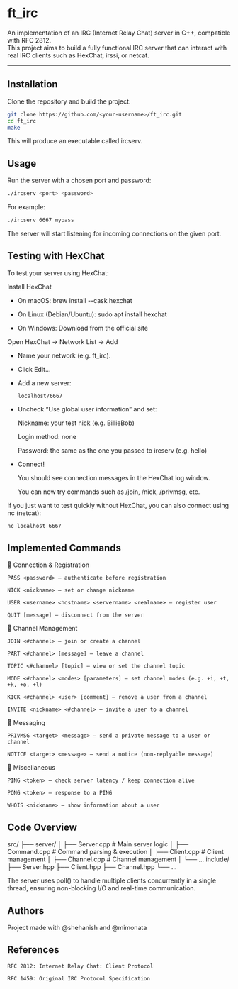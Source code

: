 # ft_irc

An implementation of an IRC (Internet Relay Chat) server in C++, compatible with RFC 2812.  
This project aims to build a fully functional IRC server that can interact with real IRC clients such as HexChat, irssi, or netcat.

---

## Installation

Clone the repository and build the project:

```bash
git clone https://github.com/<your-username>/ft_irc.git
cd ft_irc
make
```

This will produce an executable called ircserv.

## Usage

Run the server with a chosen port and password:

```bash
./ircserv <port> <password>
```

For example:

```bash
./ircserv 6667 mypass
```

The server will start listening for incoming connections on the given port.

## Testing with HexChat

To test your server using HexChat:

Install HexChat

- On macOS: brew install --cask hexchat

- On Linux (Debian/Ubuntu): sudo apt install hexchat

- On Windows: Download from the official site

Open HexChat → Network List → Add

- Name your network (e.g. ft_irc).

- Click Edit...

- Add a new server:

      localhost/6667

- Uncheck “Use global user information” and set:

    Nickname: your test nick (e.g. BillieBob)

    Login method: none

    Password: the same as the one you passed to ircserv (e.g. hello)

- Connect!

    You should see connection messages in the HexChat log window.

    You can now try commands such as /join, /nick, /privmsg, etc.

If you just want to test quickly without HexChat, you can also connect using nc (netcat):

```bash
nc localhost 6667
```

## Implemented Commands
🔹 Connection & Registration

    PASS <password> — authenticate before registration

    NICK <nickname> — set or change nickname

    USER <username> <hostname> <servername> <realname> — register user

    QUIT [message] — disconnect from the server

🔹 Channel Management

    JOIN <#channel> — join or create a channel

    PART <#channel> [message] — leave a channel

    TOPIC <#channel> [topic] — view or set the channel topic

    MODE <#channel> <modes> [parameters] — set channel modes (e.g. +i, +t, +k, +o, +l)

    KICK <#channel> <user> [comment] — remove a user from a channel

    INVITE <nickname> <#channel> — invite a user to a channel

🔹 Messaging

    PRIVMSG <target> <message> — send a private message to a user or channel

    NOTICE <target> <message> — send a notice (non-replyable message)

🔹 Miscellaneous

    PING <token> — check server latency / keep connection alive

    PONG <token> — response to a PING

    WHOIS <nickname> — show information about a user

## Code Overview

src/
├── server/
│   ├── Server.cpp      # Main server logic
│   ├── Command.cpp     # Command parsing & execution
│   ├── Client.cpp      # Client management
│   ├── Channel.cpp     # Channel management
│   └── ...
include/
├── Server.hpp
├── Client.hpp
├── Channel.hpp
└── ...

The server uses poll() to handle multiple clients concurrently in a single thread, ensuring non-blocking I/O and real-time communication.

## Authors

Project made with @shehanish and @mimonata

## References

    RFC 2812: Internet Relay Chat: Client Protocol

    RFC 1459: Original IRC Protocol Specification



